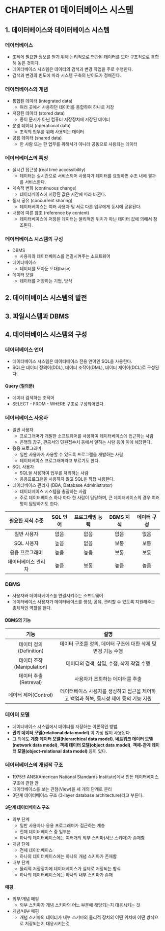 # CHAPTER 01 데이터베이스 시스템

## 1. 데이터베이스와 데이터베이스 시스템

### 데이터베이스

- 조직에 필요한 정보를 얻기 위해 논리적으로 연관된 데이터를 모아 구조적으로 통합해 놓은 것이다.
- 데이터베이스 시스템은 데이터의 검색과 변경 작업을 주로 수행한다.
- 검색과 변경의 빈도에 따라 시스템 구축의 난이도가 정해진다.

### 데이터베이스의 개념

- 통합된 데이터 (integrated data)
    - 여러 곳에서 사용하던 데이터를 통합하여 하나로 저장
- 저장된 데이터 (stored data)
    - 종이 문서가 아닌 컴퓨터 저장장치에 저장된 데이터
- 운영 데이터 (operational data)
    - 조직의 업무를 위해 사용되는 데이터
- 공용 데이터 (shared data)
    - 한 사람 또는 한 업무를 위해서가 아니라 공동으로 사용되는 데이터

### 데이터베이스의 특징

- 실시간 접근성 (real time accessibility)
    - 데이터는 실시간으로 서비스되어 사용자가 데이터를 요청하면 수초 내에 결과를 서비스한다.
- 계속적 변화 (continuous change)
    - 데이터베이스에 저장된 값은 시간에 따라 바뀐다.
- 동시 공유 (concurrent sharing)
   - 데이터베이스는 여러 사용자 및 서로 다른 업무에게 동시에 공유된다.
- 내용에 따른 참조 (reference by content)
   - 데이터베이스에 저장된 데이터는 물리적인 위치가 아닌 데이터 값에 의해서 참조된다.

### 데이터베이스 시스템의 구성

- DBMS
   - 사용자와 데이터베이스를 연결시켜주는 소프트웨어
- 데이터베이스
   - 데이터를 모아둔 토대(base)
- 데이터 모델
   - 데이터를 저장하는 기법, 방식

## 2. 데이터베이스 시스템의 발전

## 3. 파일시스템과 DBMS

## 4. 데이터베이스 시스템의 구성

### 데이터베이스 언어

- 데이터베이스 시스템은 데이터베이스 전용 언어인 SQL을 사용한다.
- SQL은 데이터 정의어(DDL), 데이터 조작어(DML), 데이터 제어어(DCL)로 구성된다.

#### Query (질의문)

- 데이터 검색하는 조작어
- SELECT - FROM - WHERE 구조로 구성되어있다.

### 데이터베이스 사용자

- 일반 사용자
    - 프로그래머가 개발한 소프트웨어를 사용하여 데이터베이스에 접근하는 사람
    - 은행의 창구, 관공서의 민원접수처 등에서 일하는 사람 등이 이에 해당한다.
- 응용 프로그래머
  - 일반 사용자가 사용할 수 있도록 프로그램을 개발하는 사람
  - 데이터베이스 프로그래머라고 부르기도 한다.
- SQL 사용자
  - SQL을 사용하여 업무를 처리하는 사람
  - 응용프로그램을 사용하지 않고 SQL을 직접 사용한다.
- 데이터베이스 관리자 (DBA, Database Administrator)
  - 데이터베이스 시스템을 총괄하는 사람
  - 주로 데이터베이스 하나 마다 한 사람이 담당하며, 큰 데이터베이스의 경우 여러 명이 담당하기도 한다.

| 필요한 지식 수준  | SQL 언어 | 프로그래밍 능력 | DBMS 지식 | 데이터 구성 |
|:----------:|:------:|:--------:|:-------:|:------:|
|   일반 사용자   |   없음   |    없음    |   없음    |   없음   |
|  SQL 사용자   |   높음   |    없음    |   보통    |   보통   |
|  응용 프로그래머  |   높음   |    높음    |   보통    |   보통   |
| 데이터베이스 관리자 |   높음   |    보통    |   높음    |   높음   |

### DBMS

- 사용자와 데이터베이스를 연결시켜주는 소프트웨어
- 데이터베이스 사용자가 데이터베이스를 생성, 공유, 관리할 수 있도록 지원해주는 총체적인 역할을 한다.

#### DBMS의 기능

|          기능          |                        설명                         |
|:--------------------:|:-------------------------------------------------:|
|  데이터 정의(Definition)  |       데이터 구조를 정의, 데이터 구조에 대한 삭제 및 변경 기능 수행        |
| 데이터 조작(Manipulation) |             데이터의 검색, 삽입, 수정, 삭제 작업 수행             |
|   데이터 추출(Retreval)   |                 사용자가 조회하는 데이터를 추출                 |
|   데이터 제어(Control)    | 데이터베이스 사용자를 생성하고 접근을 제어하고 백업과 회복, 동시성 제어 등의 기능 지원 |

### 데이터 모델

- 데이터베이스 시스템에서 데이터를 저장하는 이론적인 방법
- **관계 데이터 모델(relational data model)** 이 가장 많이 사용된다.
- 그 외에도 **계층 데이터 모델(hierarchical data model)**, **네트워크 데이터 모델(network data model)**, **객체 데이터 모델(object data model)**, **객체-관계 데이터 모델(object-relational data model)** 등이 있다.

### 데이터베이스의 개념적 구조

- 1975년 ANSI(American National Standards Institute)에서 만든 데이터베이스 구조에 관한 안
- 데이터베이스를 보는 관점(View)을 세 개의 단계로 분리
- 3단계 데이터베이스 구조 (3-layer database architecture)라고 부른다.

#### 3단계 데이터베이스 구조

- 외부 단계
  - 일반 사용자나 응용 프로그래머가 접근하는 계층
  - 전체 데이터베이스 중 일부분
  - 하나의 데이터베이스에는 여러개의 외부 스키마(서브 스키마)가 존재함
- 개념 단계
  - 전체 데이터베이스
  - 하나의 데이터베이스에는 하나의 개념 스키마가 존재함
- 내부 단계
  - 물리적 저장장치에 데이터베이스가 실제로 저장되는 방식
  - 하나의 데이터베이스에는 하나의 내부 스키마가 존재

#### 매핑

- 외부/개념 매핑
  - 외부 스키마가 개념 스키마의 어느 부분에 해당되는지 대응시키는 것
- 개념/내부 매핑
  - 개념 스키마의 데이터가 내부 스키마의 물리적 장치의 어떤 위치에 어떤 방식으로 저장되는지 대응시키는것
